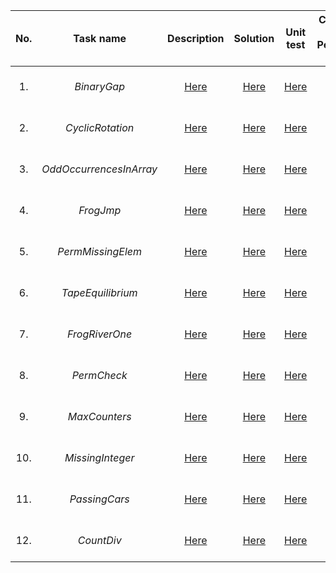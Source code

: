 | No. | Task name | Description | Solution | Unit test | Correctness / Performance / Score |
| :---: | :---: | :---: | :---: | :---: | :---: |
| 1. | _BinaryGap_ | [Here](https://app.codility.com/programmers/lessons/1-iterations/binary_gap/) | [Here](https://github.com/misroka95/algorithmic-tasks/blob/master/src/main/java/BinaryGap.java) | [Here](https://github.com/misroka95/algorithmic-tasks/blob/master/src/test/java/BinaryGapTest.java) | 100% / 100% / 100% |
| 2. | _CyclicRotation_ | [Here](https://app.codility.com/programmers/lessons/2-arrays/cyclic_rotation/) | [Here](https://github.com/misroka95/algorithmic-tasks/blob/master/src/main/java/CyclicRotation.java) | [Here](https://github.com/misroka95/algorithmic-tasks/blob/master/src/test/java/CyclicRotationTest.java) | 100% / 100% / 100% |
| 3. | _OddOccurrencesInArray_ | [Here](https://app.codility.com/programmers/lessons/2-arrays/odd_occurrences_in_array/) | [Here](https://github.com/misroka95/algorithmic-tasks/blob/master/src/main/java/OddOccurrencesInArray.java) | [Here](https://github.com/misroka95/algorithmic-tasks/blob/master/src/test/java/OddOccurrencesInArrayTest.java) | 100% / 100% / 100% |
| 4. | _FrogJmp_ | [Here](https://app.codility.com/programmers/lessons/3-time_complexity/frog_jmp/) | [Here](https://github.com/misroka95/algorithmic-tasks/blob/master/src/main/java/FrogJmp.java) | [Here](https://github.com/misroka95/algorithmic-tasks/blob/master/src/test/java/FrogJmpTest.java) | 100% / 100% / 100% |
| 5. | _PermMissingElem_ | [Here](https://app.codility.com/programmers/lessons/3-time_complexity/perm_missing_elem/) | [Here](https://github.com/misroka95/algorithmic-tasks/blob/master/src/main/java/PermMissingElem.java) | [Here](https://github.com/misroka95/algorithmic-tasks/blob/master/src/test/java/PermMissingElemTest.java) | 100% / 100% / 100% |
| 6. | _TapeEquilibrium_ | [Here](https://app.codility.com/programmers/lessons/3-time_complexity/tape_equilibrium/) | [Here](https://github.com/misroka95/algorithmic-tasks/blob/master/src/main/java/TapeEquilibrium.java) | [Here](https://github.com/misroka95/algorithmic-tasks/blob/master/src/test/java/TapeEquilibriumTest.java) | 100% / 100% / 100% |
| 7. | _FrogRiverOne_ | [Here](https://app.codility.com/programmers/lessons/4-counting_elements/frog_river_one/) | [Here](https://github.com/misroka95/algorithmic-tasks/blob/master/src/main/java/FrogRiverOne.java) | [Here](https://github.com/misroka95/algorithmic-tasks/blob/master/src/test/java/FrogRiverOneTest.java) | 100% / 100% / 100% |
| 8. | _PermCheck_ | [Here](https://app.codility.com/programmers/lessons/4-counting_elements/perm_check/) | [Here](https://github.com/misroka95/algorithmic-tasks/blob/master/src/main/java/PermCheck.java) | [Here](https://github.com/misroka95/algorithmic-tasks/blob/master/src/test/java/PermCheckTest.java) | 100% / 100% / 100% |
| 9. | _MaxCounters_ | [Here](https://app.codility.com/programmers/lessons/4-counting_elements/max_counters/) | [Here](https://github.com/misroka95/algorithmic-tasks/blob/master/src/main/java/MaxCounters.java) | [Here](https://github.com/misroka95/algorithmic-tasks/blob/master/src/test/java/MaxCountersTest.java) | 100% / 100% / 100% |
| 10. | _MissingInteger_ | [Here](https://app.codility.com/programmers/lessons/4-counting_elements/missing_integer/) | [Here](https://github.com/misroka95/algorithmic-tasks/blob/master/src/main/java/MissingInteger.java) | [Here](https://github.com/misroka95/algorithmic-tasks/blob/master/src/test/java/MissingIntegerTest.java) | 100% / 100% / 100% |
| 11. | _PassingCars_ | [Here](https://app.codility.com/programmers/lessons/5-prefix_sums/passing_cars/) | [Here](https://github.com/misroka95/algorithmic-tasks/blob/master/src/main/java/PassingCars.java) | [Here](https://github.com/misroka95/algorithmic-tasks/blob/master/src/test/java/PassingCarsTest.java) | 100% / 100% / 100% |
| 12. | _CountDiv_ | [Here](https://app.codility.com/programmers/lessons/5-prefix_sums/count_div/) | [Here](https://github.com/misroka95/algorithmic-tasks/blob/master/src/main/java/CountDiv.java) | [Here](https://github.com/misroka95/algorithmic-tasks/blob/master/src/test/java/CountDivTest.java) | 100% / 100% / 100% |